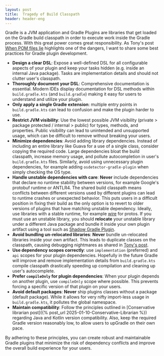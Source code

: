 ```yaml
---
layout: post
title:  Tragedy of Build Classpath
header: header-eng
---
```


Gradle is a JVM application and Gradle Plugins are libraries that get loaded on the Gradle build classpath in order to
execute work inside the Gradle process. With this great power comes great responsibility. As Tony's post
[When POM files lie](https://dev.to/autonomousapps/this-is-why-we-cant-have-nice-things-when-pom-files-lie-3lm5) highlights
one of the dangers, I want to share some best practices for Gradle plugin development.

- **Design a clear DSL**: Expose a well-defined DSL for all configurable aspects of your plugin and keep your tasks hidden
(e.g. inside an internal Java package). Tasks are implementation details and should not clutter user's classpath.
- **Thoroughly document your DSL**: Comprehensive documentation is essential. Modern IDEs display documentation for DSL
methods within `build.gradle.kts` (and `build.gradle`) making it easy for users to understand and utilize your plugin.
- **Only apply a single Gradle extension**: multiple entry points in `build.gradle.kts` can lead to confusion and make
the plugin harder to use.
- **Restrict JVM visibility**: Use the lowest possible JVM visibility (private > package protected / internal > public)
for types, methods, and properties. Public visibility can lead to unintended and unsupported usage, which can be difficult
to remove without breaking your users.
- **Minimize dependencies**: Avoid adding library dependencies. Instead of including an entire library like Guava for a use
of a single class, consider copying the required code. Large dependencies bloat the build classpath, increase memory usage, 
and pollute autocompletion in user's `build.gradle.kts` files. Similarly, avoid using unnecessary plugin dependencies,
for example adding `osdetector-gradle-plugin` when simply checking the OS type.
- **Handle unstable dependencies with care**: **Never** include dependencies that declare no runtime stability between
versions, for example Google's protobuf runtime or ANTLR4. The shared build classpath means conflicts between different
versions used by different plugins can lead to runtime crashes or unexpected behavior. This puts users in a difficult
position in fixing their build as the only option is to revert to older versions of plugins that have matching unstable
dependency. Ideally, use libraries with a stable runtime, for example [wire](https://github.com/square/wire) for protos.
If you must use an unstable library, you should **relocate** your unstable library under a different Java package and
bundle it inside your own plugin artifact using a tool such as [Shadow Gradle Plugin](https://gradleup.com/shadow/configuration/relocation/).
- **Avoid bundling un-relocated libraries**: **Never** bundle un-relocated libraries inside your own artifact. This leads
to duplicate classes on the classpath, causing debugging nightmares as shared in [Tony's post](https://dev.to/autonomousapps/this-is-why-we-cant-have-nice-things-when-pom-files-lie-3lm5).
- **Use dependency scopes correctly**: use `implementation` (preferred) and `api` scopes for your plugin dependencies.
Hopefully in the future Gradle will improve and remove implementation details from `build.gradle.kts` compile classpath
drastically speeding up compilation and cleaning up user's autocomplete.
- **Prefer `compileOnly` for plugin dependencies**: When your plugin depends on another plugin, use `compileOnly` scope
where possible. This prevents forcing a specific version of that plugin on your users.
- **Avoid default packages**: **Never** ship plugins classes without a package (default package). While it allows for
very nifty import-less usage in `build.gradle.kts`, it pollutes the global namespace.
- **Maintain compatibility**: Follow the principles outlined in [Conservative librarian post]({% post_url 2025-01-10-Conservative-Librarian %})
regarding Java and Kotlin version compatibility. Also, keep the required Gradle version reasonably low, to allow users
to upGradle on their own pace.

By adhering to these principles, you can create robust and maintainable Gradle plugins that minimize the risk of
dependency conflicts and improve the overall build experience for your users.
